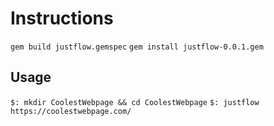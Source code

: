 Instructions
============


`gem build justflow.gemspec`
`gem install justflow-0.0.1.gem`


Usage
-----

`$: mkdir CoolestWebpage && cd CoolestWebpage`
`$: justflow https://coolestwebpage.com/`
